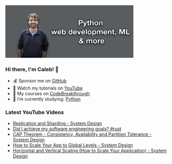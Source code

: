 <img src="github-cover-photo-my-face.jpg" width="400px" />

### Hi there, I'm Caleb! 🍛

- 💰 Sponsor me on [GitHub](https://github.com/sponsors/CalebCurry)
- 🎥 Watch my tutorials on [YouTube](https://www.youtube.com/calebthevideomaker2)
- 📗 My courses on [CodeBreakthrough](https://www.codebreakthrough.com)
- 🤔 I’m currently studying: [Python](https://www.youtube.com/watch?v=s3IvdkCq2_c&t=4254s)

### Latest YouTube Videos
<!-- YOUTUBE:START -->
- [Replication and Sharding - System Design](https://www.youtube.com/watch?v=oh8GvLf45t0)
- [Did I achieve my software engineering goals? #rust](https://www.youtube.com/watch?v=_Ih--1Ecblc)
- [CAP Theorem - Consistency, Availability and Partition Tolerance - System Design](https://www.youtube.com/watch?v=t5WPGMXOtds)
- [How to Scale Your App to Global Levels - System Design](https://www.youtube.com/watch?v=syAUXNxAiHs)
- [Horizontal and Vertical Scaling &lpar;How to Scale Your Application&rpar; - System Design](https://www.youtube.com/watch?v=XqzoUlmJrB4)
<!-- YOUTUBE:END -->
